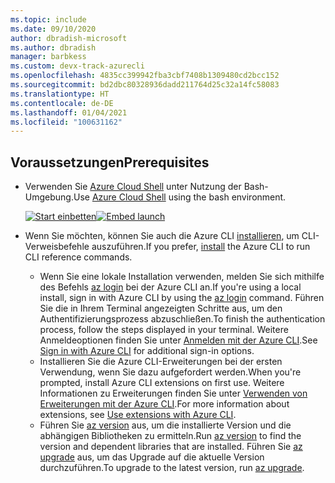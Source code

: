 ```yaml
---
ms.topic: include
ms.date: 09/10/2020
author: dbradish-microsoft
ms.author: dbradish
manager: barbkess
ms.custom: devx-track-azurecli
ms.openlocfilehash: 4835cc399942fba3cbf7408b1309480cd2bcc152
ms.sourcegitcommit: bd2dbc80328936dadd211764d25c32a14fc58083
ms.translationtype: HT
ms.contentlocale: de-DE
ms.lasthandoff: 01/04/2021
ms.locfileid: "100631162"
---
```

## <a name="prerequisites"></a><span data-ttu-id="87530-101">Voraussetzungen</span><span class="sxs-lookup"><span data-stu-id="87530-101">Prerequisites</span></span>

- <span data-ttu-id="87530-102">Verwenden Sie [Azure Cloud Shell](/azure/cloud-shell/quickstart) unter Nutzung der Bash-Umgebung.</span><span class="sxs-lookup"><span data-stu-id="87530-102">Use [Azure Cloud Shell](/azure/cloud-shell/quickstart) using the bash environment.</span></span>

   <span data-ttu-id="87530-103">[![Start einbetten](https://shell.azure.com/images/launchcloudshell.png "Starten von Azure Cloud Shell")](https://shell.azure.com)</span><span class="sxs-lookup"><span data-stu-id="87530-103">[![Embed launch](https://shell.azure.com/images/launchcloudshell.png "Launch Azure Cloud Shell")](https://shell.azure.com)</span></span>   
- <span data-ttu-id="87530-104">Wenn Sie möchten, können Sie auch die Azure CLI [installieren](../install-azure-cli.md), um CLI-Verweisbefehle auszuführen.</span><span class="sxs-lookup"><span data-stu-id="87530-104">If you prefer, [install](../install-azure-cli.md) the Azure CLI to run CLI reference commands.</span></span>
   - <span data-ttu-id="87530-105">Wenn Sie eine lokale Installation verwenden, melden Sie sich mithilfe des Befehls [az login](/cli/azure/reference-index#az_login) bei der Azure CLI an.</span><span class="sxs-lookup"><span data-stu-id="87530-105">If you're using a local install, sign in with Azure CLI by using the [az login](/cli/azure/reference-index#az_login) command.</span></span>  <span data-ttu-id="87530-106">Führen Sie die in Ihrem Terminal angezeigten Schritte aus, um den Authentifizierungsprozess abzuschließen.</span><span class="sxs-lookup"><span data-stu-id="87530-106">To finish the authentication process, follow the steps displayed in your terminal.</span></span>  <span data-ttu-id="87530-107">Weitere Anmeldeoptionen finden Sie unter [Anmelden mit der Azure CLI](../authenticate-azure-cli.md).</span><span class="sxs-lookup"><span data-stu-id="87530-107">See [Sign in with Azure CLI](../authenticate-azure-cli.md) for additional sign-in options.</span></span>
  - <span data-ttu-id="87530-108">Installieren Sie die Azure CLI-Erweiterungen bei der ersten Verwendung, wenn Sie dazu aufgefordert werden.</span><span class="sxs-lookup"><span data-stu-id="87530-108">When you're prompted, install Azure CLI extensions on first use.</span></span>  <span data-ttu-id="87530-109">Weitere Informationen zu Erweiterungen finden Sie unter [Verwenden von Erweiterungen mit der Azure CLI](../azure-cli-extensions-overview.md).</span><span class="sxs-lookup"><span data-stu-id="87530-109">For more information about extensions, see [Use extensions with Azure CLI](../azure-cli-extensions-overview.md).</span></span>
  - <span data-ttu-id="87530-110">Führen Sie [az version](/cli/azure/reference-index#az_version) aus, um die installierte Version und die abhängigen Bibliotheken zu ermitteln.</span><span class="sxs-lookup"><span data-stu-id="87530-110">Run [az version](/cli/azure/reference-index#az_version) to find the version and dependent libraries that are installed.</span></span> <span data-ttu-id="87530-111">Führen Sie [az upgrade](/cli/azure/reference-index#az_upgrade) aus, um das Upgrade auf die aktuelle Version durchzuführen.</span><span class="sxs-lookup"><span data-stu-id="87530-111">To upgrade to the latest version, run [az upgrade](/cli/azure/reference-index#az_upgrade).</span></span>
